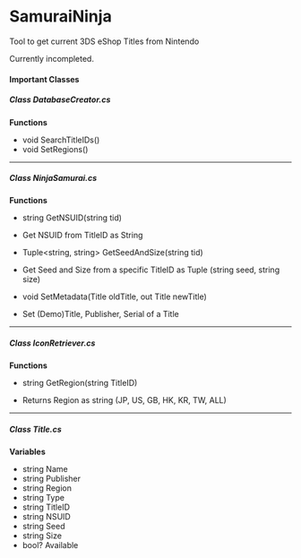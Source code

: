 # SamuraiNinja
Tool to get current 3DS eShop Titles from Nintendo

Currently incompleted.

#### Important Classes

##### Class DatabaseCreator.cs
**Functions**
- void SearchTitleIDs()
- void SetRegions()
***
##### Class NinjaSamurai.cs
**Functions**
- string GetNSUID(string tid)
 * Get NSUID from TitleID as String
- Tuple<string, string> GetSeedAndSize(string tid)
 * Get Seed and Size from a specific TitleID as Tuple (string seed, string size)
- void SetMetadata(Title oldTitle, out Title newTitle)
 * Set (Demo)Title, Publisher, Serial of a Title
***
##### Class IconRetriever.cs
**Functions**
- string GetRegion(string TitleID)
 * Returns Region as string (JP, US, GB, HK, KR, TW, ALL)
***
##### Class Title.cs
**Variables**
- string Name
- string Publisher
- string Region
- string Type
- string TitleID
- string NSUID
- string Seed
- string Size
- bool? Available

